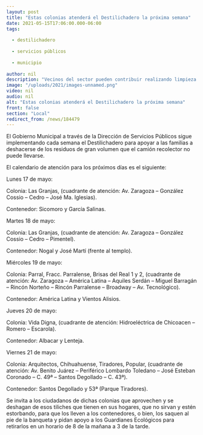 ```yaml
---
layout: post
title: "Estas colonias atenderá el Destilichadero la próxima semana"
date: 2021-05-15T17:06:00.000-06:00
tags:
  
  - destilichadero
  
  - servicios públicos
  
  - municipio
  
author: nil
description: "Vecinos del sector pueden contribuir realizando limpieza profunda en sus viviendas y sacando tiliches"
image: "/uploads/2021/images-unnamed.png"
video: nil
audio: nil
alt: "Estas colonias atenderá el Destilichadero la próxima semana"
front: false
section: "Local"
redirect_from: /news/184479
---
```


El Gobierno Municipal a través de la Dirección de Servicios Públicos sigue implementando cada semana el Destilichadero para apoyar a las familias a deshacerse de los residuos de gran volumen que el camión recolector no puede llevarse.

 

El calendario de atención para los próximos días es el siguiente:

 

Lunes 17 de mayo:

Colonia: Las Granjas, (cuadrante de atención: Av. Zaragoza – González Cossio – Cedro – José Ma. Iglesias).

Contenedor: Sicomoro y García Salinas.

 

Martes 18 de mayo:

Colonia: Las Granjas, (cuadrante  de atención: Av. Zaragoza – González Cossio – Cedro – Pimentel).

Contenedor: Nogal y José Martí (frente al templo).

 

Miércoles 19 de mayo:

Colonia: Parral, Fracc. Parralense, Brisas del Real 1 y 2, (cuadrante de atención: Av. Zaragoza – América Latina – Aquiles Serdán – Miguel Barragán – Rincón Norteño – Rincón Parralense – Broadway – Av. Tecnológico).

Contenedor: América Latina y Vientos Alisios.

 

Jueves 20 de mayo:

Colonia: Vida Digna, (cuadrante de atención: Hidroeléctrica de Chicoacen – Romero – Escarola).

Contenedor: Albacar y Lenteja.

 

Viernes 21 de mayo:

Colonia: Arquitectos, Chihuahuense, Tiradores, Popular, (cuadrante de atención: Av. Benito Juárez – Periférico Lombardo Toledano – José Esteban Coronado – C. 49ª – Santos Degollado – C. 43ª).

Contenedor: Santos Degollado y 53ª (Parque Tiradores).

 

Se invita a los ciudadanos de dichas colonias que aprovechen y se deshagan de esos tiliches que tienen en sus hogares, que no sirvan y estén estorbando, para que los lleven a los contenedores, o bien, los saquen al pie de la banqueta y pidan apoyo a los Guardianes Ecológicos para retirarlos en un horario de 8 de la mañana a 3 de la tarde.